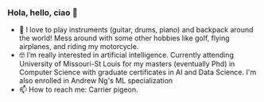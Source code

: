 ### Hola, hello, ciao 🤘

- 🔭 I love to play instruments (guitar, drums, piano) and backpack around the world! Mess around with some other hobbies like golf, flying airplanes, and riding my motorcycle.
- 🤓 I’m really interested in artificial intelligence. Currently attending University of Missouri-St Louis for my masters (eventually Phd) in Computer Science with graduate certificates in AI and Data Science. I'm also enrolled in Andrew Ng's ML specialization
- 📫 How to reach me: Carrier pigeon.
